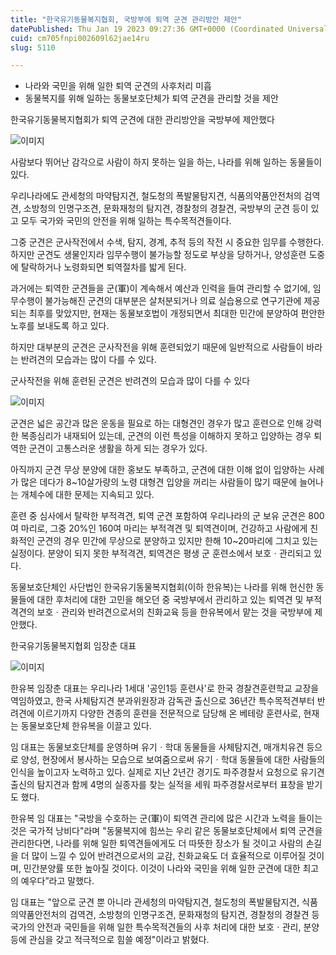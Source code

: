 ```yaml
---
title: "한국유기동물복지협회, 국방부에 퇴역 군견 관리방안 제안"
datePublished: Thu Jan 19 2023 09:27:36 GMT+0000 (Coordinated Universal Time)
cuid: cm705fnpi002609l62jae14ru
slug: 5110

---
```



- 나라와 국민을 위해 일한 퇴역 군견의 사후처리 미흡
- 동물복지를 위해 일하는 동물보호단체가 퇴역 군견을 관리할 것을 제안

한국유기동물복지협회가 퇴역 군견에 대한 관리방안을 국방부에 제안했다

![이미지](https://cdn.hashnode.com/res/hashnode/image/upload/v1739258208821/3efd1f6f-95bc-4e81-be48-21a6baa4b409.jpeg)

사람보다 뛰어난 감각으로 사람이 하지 못하는 일을 하는, 나라를 위해 일하는 동물들이 있다.

우리나라에도 관세청의 마약탐지견, 철도청의 폭발물탐지견, 식품의약품안전처의 검역견, 소방청의 인명구조견, 문화재청의 탐지견, 경찰청의 경찰견, 국방부의 군견 등이 있고 모두 국가와 국민의 안전을 위해 일하는 특수목적견들이다.

그중 군견은 군사작전에서 수색, 탐지, 경계, 추적 등의 작전 시 중요한 임무를 수행한다. 하지만 군견도 생물인지라 임무수행이 불가능할 정도로 부상을 당하거나, 양성훈련 도중에 탈락하거나 노령화되면 퇴역절차를 밟게 된다.

과거에는 퇴역한 군견들을 군(軍)이 계속해서 예산과 인력을 들여 관리할 수 없기에, 임무수행이 불가능해진 군견의 대부분은 살처분되거나 의료 실습용으로 연구기관에 제공되는 최후를 맞았지만, 현재는 동물보호법이 개정되면서 최대한 민간에 분양하여 편안한 노후를 보내도록 하고 있다.

하지만 대부분의 군견은 군사작전을 위해 훈련되었기 때문에 일반적으로 사람들이 바라는 반려견의 모습과는 많이 다를 수 있다.

군사작전을 위해 훈련된 군견은 반려견의 모습과 많이 다를 수 있다

![이미지](https://cdn.hashnode.com/res/hashnode/image/upload/v1739258211051/53c1aed4-a653-4542-ae34-d4a135fe12cc.jpeg)

군견은 넓은 공간과 많은 운동을 필요로 하는 대형견인 경우가 많고 훈련으로 인해 강력한 복종심리가 내재되어 있는데, 군견의 이런 특성을 이해하지 못하고 입양하는 경우 퇴역한 군견이 고통스러운 생활을 하게 되는 경우가 있다.

아직까지 군견 무상 분양에 대한 홍보도 부족하고, 군견에 대한 이해 없이 입양하는 사례가 많은 데다가 8~10살가량의 노령 대형견 입양을 꺼리는 사람들이 많기 때문에 늘어나는 개체수에 대한 문제는 지속되고 있다.

훈련 중 심사에서 탈락한 부적격견, 퇴역 군견 포함하여 우리나라의 군 보유 군견은 800여 마리로, 그중 20%인 160여 마리는 부적격견 및 퇴역견이며, 건강하고 사람에게 친화적인 군견의 경우 민간에 무상으로 분양하고 있지만 한해 10~20마리에 그치고 있는 실정이다. 분양이 되지 못한 부적격견, 퇴역견은 평생 군 훈련소에서 보호ㆍ관리되고 있다.

동물보호단체인 사단법인 한국유기동물복지협회(이하 한유복)는 나라를 위해 헌신한 동물들에 대한 후처리에 대한 고민을 해오던 중 국방부에서 관리하고 있는 퇴역견 및 부적격견의 보호ㆍ관리와 반려견으로서의 친화교육 등을 한유복에서 맡는 것을 국방부에 제안했다.

한국유기동물복지협회 임장춘 대표

![이미지](https://cdn.hashnode.com/res/hashnode/image/upload/v1739258213396/e0893225-3b94-49ae-9a0d-fd657f87df67.jpeg)

한유복 임장춘 대표는 우리나라 1세대 '공인1등 훈련사'로 한국 경찰견훈련학교 교장을 역임하였고, 한국 사체탐지견 분과위원장과 감독관 출신으로 36년간 특수목적견부터 반려견에 이르기까지 다양한 견종의 훈련을 전문적으로 담당해 온 베테랑 훈련사로, 현재는 동물보호단체 한유복을 이끌고 있다.

임 대표는 동물보호단체를 운영하며 유기ㆍ학대 동물들을 사체탐지견, 매개치유견 등으로 양성, 현장에서 봉사하는 모습으로 보여줌으로써 유기ㆍ학대 동물들에 대한 사람들의 인식을 높이고자 노력하고 있다. 실제로 지난 2년간 경기도 파주경찰서 요청으로 유기견 출신의 탐지견과 함께 4명의 실종자를 찾는 실적을 세워 파주경찰서로부터 표창을 받기도 했다.

한유복 임 대표는 "국방을 수호하는 군(軍)이 퇴역견 관리에 많은 시간과 노력을 들이는 것은 국가적 낭비다"라며 "동물복지에 힘쓰는 우리 같은 동물보호단체에서 퇴역 군견을 관리한다면, 나라를 위해 일한 퇴역견들에게도 더 따뜻한 장소가 될 것이고 사람의 손길을 더 많이 느낄 수 있어 반려견으로서의 교감, 친화교육도 더 효율적으로 이루어질 것이며, 민간분양률 또한 높아질 것이다. 이것이 나라와 국민을 위해 일한 군견에 대한 최고의 예우다”라고 말했다.

임 대표는 "앞으로 군견 뿐 아니라 관세청의 마약탐지견, 철도청의 폭발물탐지견, 식품의약품안전처의 검역견, 소방청의 인명구조견, 문화재청의 탐지견, 경찰청의 경찰견 등 국가의 안전과 국민들을 위해 일한 특수목적견들의 사후 처리에 대한 보호ㆍ관리, 분양 등에 관심을 갖고 적극적으로 힘쓸 예정"이라고 밝혔다.